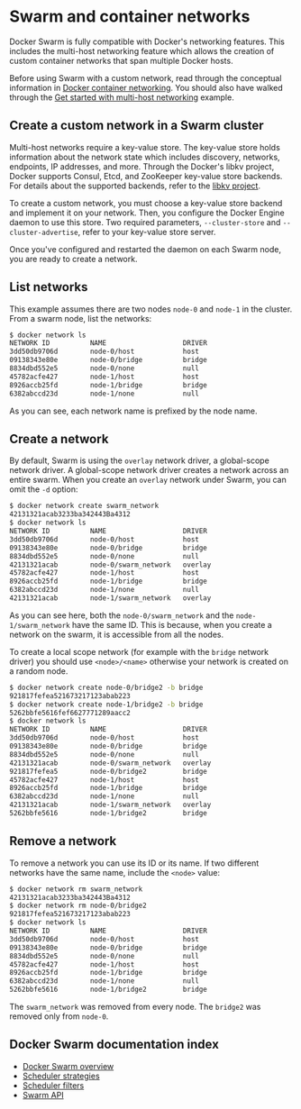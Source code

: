 <!--[metadata]>
+++
title = "Swarm and container networks"
description = "Swarm and container networks"
keywords = ["docker, swarm, clustering,  networking"]
[menu.main]
parent="workw_swarm"
weight=3
+++
<![end-metadata]-->

# Swarm and container networks

Docker Swarm is fully compatible with Docker's networking features. This
includes the multi-host networking feature which allows the creation of custom
container networks that span multiple Docker hosts.

Before using Swarm with a custom network, read through the conceptual
information in [Docker container
networking](https://docs.docker.com/engine/userguide/networking/dockernetworks/).
You should also have walked through the [Get started with multi-host
networking](https://docs.docker.com/engine/userguide/networking/get-started-overlay/)
example.

## Create a custom network in a Swarm cluster

Multi-host networks require a key-value store. The key-value store holds
information about the network state which includes discovery, networks,
endpoints, IP addresses, and more. Through the Docker's libkv project, Docker
supports Consul, Etcd, and ZooKeeper key-value store backends. For details about
the supported backends, refer to the [libkv
project](https://github.com/docker/libkv).

To create a custom network, you must choose a key-value store backend and
implement it on your network. Then, you configure the Docker Engine daemon to
use this store. Two required parameters,  `--cluster-store` and
`--cluster-advertise`, refer to your key-value store server.

Once you've configured and restarted the daemon on each Swarm node, you are
ready to create a network.

## List networks

This example assumes there are two nodes `node-0` and `node-1` in the cluster.
From a swarm node, list the networks:

```bash
$ docker network ls
NETWORK ID          NAME                   DRIVER
3dd50db9706d        node-0/host            host
09138343e80e        node-0/bridge          bridge
8834dbd552e5        node-0/none            null
45782acfe427        node-1/host            host
8926accb25fd        node-1/bridge          bridge
6382abccd23d        node-1/none            null
```

As you can see, each network name is prefixed by the node name.

## Create a network

By default, Swarm is using the `overlay` network driver, a global-scope network
driver. A global-scope network driver creates a network across an entire swarm.
When you create an `overlay` network under Swarm, you can omit the `-d` option:

```bash
$ docker network create swarm_network
42131321acab3233ba342443Ba4312
$ docker network ls
NETWORK ID          NAME                   DRIVER
3dd50db9706d        node-0/host            host
09138343e80e        node-0/bridge          bridge
8834dbd552e5        node-0/none            null
42131321acab        node-0/swarm_network   overlay
45782acfe427        node-1/host            host
8926accb25fd        node-1/bridge          bridge
6382abccd23d        node-1/none            null
42131321acab        node-1/swarm_network   overlay
```

As you can see here, both the `node-0/swarm_network` and the
`node-1/swarm_network` have the same ID.  This is because, when you create a
network on the swarm, it is accessible from all the nodes.

To create a local scope network (for example with the `bridge` network driver) you should use `<node>/<name>` otherwise your network is created on a random node.

```bash
$ docker network create node-0/bridge2 -b bridge
921817fefea521673217123abab223
$ docker network create node-1/bridge2 -b bridge
5262bbfe5616fef6627771289aacc2
$ docker network ls
NETWORK ID          NAME                   DRIVER
3dd50db9706d        node-0/host            host
09138343e80e        node-0/bridge          bridge
8834dbd552e5        node-0/none            null
42131321acab        node-0/swarm_network   overlay
921817fefea5        node-0/bridge2         bridge
45782acfe427        node-1/host            host
8926accb25fd        node-1/bridge          bridge
6382abccd23d        node-1/none            null
42131321acab        node-1/swarm_network   overlay
5262bbfe5616        node-1/bridge2         bridge
```

## Remove a network

To remove a network you can use its ID or its name. If two different networks
have the same name, include the `<node>` value:

```bash
$ docker network rm swarm_network
42131321acab3233ba342443Ba4312
$ docker network rm node-0/bridge2
921817fefea521673217123abab223
$ docker network ls
NETWORK ID          NAME                   DRIVER
3dd50db9706d        node-0/host            host
09138343e80e        node-0/bridge          bridge
8834dbd552e5        node-0/none            null
45782acfe427        node-1/host            host
8926accb25fd        node-1/bridge          bridge
6382abccd23d        node-1/none            null
5262bbfe5616        node-1/bridge2         bridge
```

The `swarm_network` was removed from every node. The `bridge2` was removed only
from `node-0`.

## Docker Swarm documentation index

- [Docker Swarm overview](index.md)
- [Scheduler strategies](scheduler/strategy.md)
- [Scheduler filters](scheduler/filter.md)
- [Swarm API](swarm-api.md)
